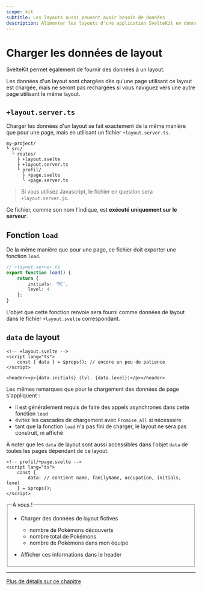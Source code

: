 ```yaml
---
scope: kit
subtitle: Les layouts aussi peuvent avoir besoin de données
description: Alimenter les layouts d'une application SvelteKit en données
---
```


# Charger les données de layout

SvelteKit permet également de fournir des données à un layout.

Les données d'un layout sont chargées dès qu'une page utilisant ce layout est chargée, mais ne
seront pas rechargées si vous naviguez vers une autre page utilisant le même layout.

## `+layout.server.ts`

Charger les données d'un layout se fait exactement de la même manière que pour une page, mais en
utilisant un fichier `+layout.server.ts`.

```
my-project/
└ src/
  └ routes/
    ├ +layout.svelte
    ├ +layout.server.ts
    └ profil/
      ├ +page.svelte
      └ +page.server.ts
```

> Si vous utilisez Javascript, le fichier en question sera `+layout.server.js`.

Ce fichier, comme son nom l'indique, est **exécuté uniquement sur le serveur**.

## Fonction `load`

De la même manière que pour une page, ce fichier doit exporter une fonction `load`.

```ts
// +layout.server.ts
export function load() {
	return {
		initials: 'RC',
		level: 4
	};
}
```

L'objet que cette fonction renvoie sera fourni comme données de layout dans le fichier
`+layout.svelte` correspondant.

## `data` de layout

```svelte
<!-- +layout.svelte -->
<script lang="ts">
	const { data } = $props(); // encore un peu de patience
</script>

<header><p>{data.initials} (lvl. {data.level})</p></header>
```

Les mêmes remarques que pour le chargement des données de page s'appliquent :

- il est généralement requis de faire des appels asynchrones dans cette fonction `load`
- évitez les cascades de chargement avec `Promise.all` si nécessaire
- tant que la fonction `load` n'a pas fini de charger, le layout ne sera pas construit, ni affiché

À noter que les `data` de layout sont aussi accessibles dans l'objet `data` de toutes les pages
dépendant de ce layout.

```svelte
<!-- profil/+page.svelte -->
<script lang="ts">
	const {
		data: // contient name, familyName, occupation, initials, level
	} = $props();
</script>
```

<fieldset class='task'>
<legend>À vous !</legend>

- Charger des données de layout fictives

  - nombre de Pokémons découverts
  - nombre total de Pokémons
  - nombre de Pokémons dans mon équipe

- Afficher ces informations dans le header
</fieldset>

---

[Plus de détails sur ce chapitre](https://kit.svelte.dev/docs/load#layout-data)
